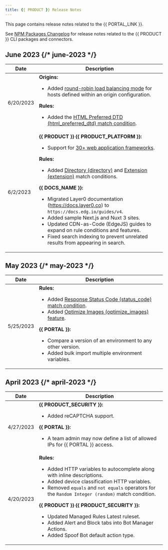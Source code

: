 ```yaml
---
title: {{ PRODUCT }} Release Notes
---
```


<Callout type="info">

This page contains release notes related to the {{ PORTAL_LINK }}.

See [NPM Packages Changelog](/guides/changelog) for release notes related to the  {{ PRODUCT }} CLI packages and connectors.

</Callout>

## June 2023 {/* june-2023 */}

| Date  | Description                                                                                                                            |
|------------|----------------------------------------------------------------------------------------------------------------------------------------|
| 6/20/2023  | **Origins:** <ul><li>Added [round-robin load balancing mode](/guides/basics/hostnames_and_origins#load-balancing) for hosts defined within an origin configuration.</li></ul> **Rules:** <ul><li>Added the [HTML Preferred DTD (html_preferred_dtd) match condition](/guides/performance/rules/conditions#html-preferred-dtd).</li></ul>   |
| 6/2/2023   | **{{ PRODUCT }} {{ PRODUCT_PLATFORM }}:** <ul><li>Support for [30+ web application frameworks](/guides/v7/sites_frameworks/getting_started#supported-frameworks).</li></ul> **Rules:** <ul><li>Added [Directory (directory)](/guides/performance/rules/conditions#directory) and [Extension (extension)](/guides/performance/rules/conditions#extension) match conditions.</li></ul> **{{ DOCS_NAME }}:** <ul><li>Migrated Layer0 documentation (https://docs.layer0.co) to `https://docs.edg.io/guides/v4`.</li><li>Added sample Next.js and Nuxt 3 sites.</li><li>Updated CDN-as-Code (EdgeJS) guides to expand on rule conditions and features.</li><li>Fixed search indexing to prevent unrelated results from appearing in search.</li></ul>  |

## May 2023 {/* may-2023 */}

| Date  | Description                                                                                                                            |
|------------|----------------------------------------------------------------------------------------------------------------------------------------|
| 5/25/2023  | **Rules:** <ul><li>Added [Response Status Code (status_code) match condition](/guides/performance/rules/conditions#response-status-code).</li><li>Added [Optimize Images (optimize_images) feature](/guides/performance/rules/features#optimize-images).</li></ul> **{{ PORTAL }}:** <ul><li>Compare a version of an environment to any other version.</li><li>Added bulk import multiple environment variables.</li></ul>  |

## April 2023 {/* april-2023 */}

| Date  | Description                                                                                                                            |
|-------|----------------------------------------------------------------------------------------------------------------------------------------|
| 4/27/2023  | **{{ PRODUCT_SECURITY }}:** <ul><li>Added reCAPTCHA support.</li></ul> **{{ PORTAL }}:** <ul><li>A team admin may now define a list of allowed IPs for {{ PORTAL }} access.</li></ul>  |
| 4/20/2023  | **Rules:** <ul><li>Added HTTP variables to autocomplete along with inline descriptions.</li><li>Added device classification HTTP variables.</li><li>Removed `equals` and `not equals` operators for the `Random Integer (random)` match condition.</li></ul> **{{ PRODUCT }} {{ PRODUCT_SECURITY }}:** <ul><li>Updated Managed Rules Latest ruleset.</li><li>Added Alert and Block tabs into Bot Manager Actions.</li><li>Added Spoof Bot default action type.</li></ul>  |